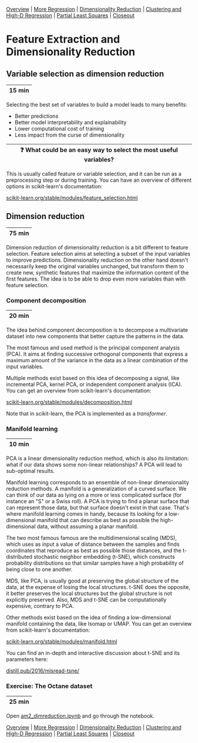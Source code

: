 [Overview](./00_overview.md) |
[More Regression](./01_regression.md) |
[Dimensionality Reduction](./02_dimreduction.md) |
[Clustering and High-D Regression](./03_clusteringAndHigherD.md) |
[Partial Least Squares](./04_PLS.md)  |
[Closeout](./05_closeout.md)

# Feature Extraction and Dimensionality Reduction

## Variable selection as dimension reduction

| 15 min |
| ------ |

Selecting the best set of variables to build a model leads to many benefits:
* Better predictions
* Better model interpretability and explainability
* Lower computational cost of training
* Less impact from the curse of dimensionality

| :question: What could be an easy way to select the most useful variables?   |
| --------------------------------------------------------------------------- |

This is usually called feature or variable selection, and it can be run as a preprocessing step or during training. You can have an overview of different options in scikit-learn's documentation:

[scikit-learn.org/stable/modules/feature_selection.html](https://scikit-learn.org/stable/modules/feature_selection.html)

## Dimension reduction

| 75 min |
| ------ |

Dimension reduction of dimensionality reduction is a bit different to feature selection. Feature selection aims at selecting a subset of the input variables to improve predictions. Dimensionality reduction on the other hand doesn't necessarily keep the original variables unchanged, but transform them to create new, synthetic features that maximize the information content of the first features. The idea is to be able to drop even more variables than with feature selection.

### Component decomposition

| 20 min |
| ------ |

The idea behind component decomposition is to decompose a multivariate dataset into new components that better capture the patterns in the data.

The most famous and used method is the principal component analysis (PCA). It aims at finding successive orthogonal components that express a maximum amount of the variance in the data as a linear combination of the input variables.

Multiple methods exist based on this idea of decomposing a signal, like incremental PCA, kernel PCA, or independent component analysis (ICA). You can get an overview from scikit-learn's documentation:

[scikit-learn.org/stable/modules/decomposition.html](https://scikit-learn.org/stable/modules/decomposition.html)

Note that in scikit-learn, the PCA is implemented as a *transformer*.

### Manifold learning

| 10 min |
| ------ |

PCA is a linear dimensionality reduction method, which is also its limitation: what if our data shows some non-linear relationships? A PCA will lead to sub-optimal results.

Manifold learning corresponds to an ensemble of non-linear dimensionality reduction methods. A manifold is a generalization of a curved surface. We can think of our data as lying on a more or less complicated surface (for instance an "S" or a Swiss roll). A PCA is trying to find a planar surface that can represent those data, but that surface doesn't exist in that case. That's where manifold learning comes in handy, because its looking for a low-dimensional manifold that can describe as best as possible the high-dimensional data, without assuming a planar manifold.

The two most famous famous are the multidimensional scaling (MDS), which uses as input a value of distance between the samples and finds coordinates that reproduce as best as possible those distances, and the t-distributed stochastic neighbor embedding (t-SNE), which constructs probability distributions so that similar samples have a high probability of being close to one another.

MDS, like PCA, is usually good at preserving the global structure of the data, at the expense of losing the local structures. t-SNE does the opposite, it better preserves the local structures but the global structure is not explicitly preserved. Also, MDS and t-SNE can be computationally expensive, contrary to PCA.

Other methods exist based on the idea of finding a low-dimensional manifold containing the data, like Isomap or UMAP. You can get an overview from scikit-learn's documentation:

[scikit-learn.org/stable/modules/manifold.html](https://scikit-learn.org/stable/modules/manifold.html)

You can find an in-depth and interactive discussion about t-SNE and its parameters here:

[distill.pub/2016/misread-tsne/](https://distill.pub/2016/misread-tsne/)

### Exercise: The Octane dataset

| 25 min |
| ------ |

Open [am2_dimreduction.ipynb](../notebooks/am2_dimreduction.ipynb) and go through the notebook.

[Overview](./00_overview.md) |
[More Regression](./01_regression.md) |
[Dimensionality Reduction](./02_dimreduction.md) |
[Clustering and High-D Regression](./03_clusteringAndHigherD.md) |
[Partial Least Squares](./04_PLS.md)  |
[Closeout](./05_closeout.md)
